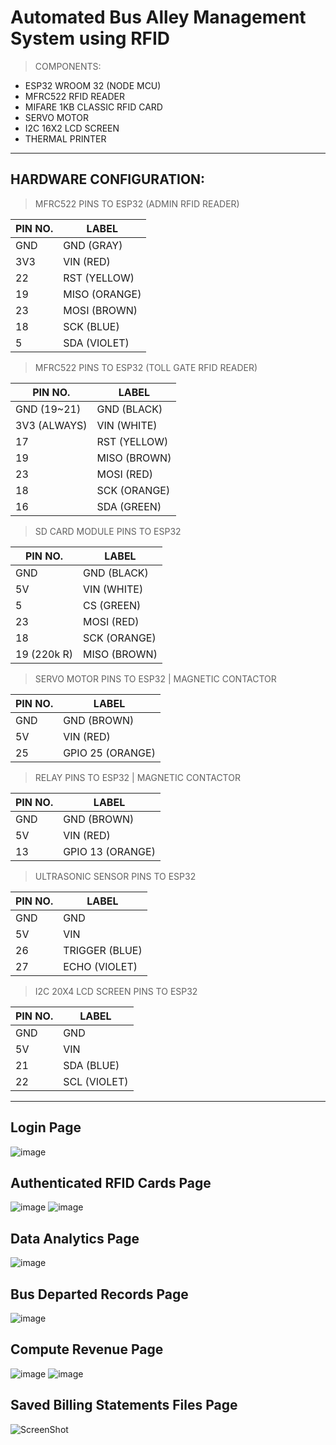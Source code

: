 # Automated Bus Alley Management System using RFID


> COMPONENTS:
  * ESP32 WROOM 32 (NODE MCU)
  * MFRC522 RFID READER
  * MIFARE 1KB CLASSIC RFID CARD
  * SERVO MOTOR
  * I2C 16X2 LCD SCREEN
  * THERMAL PRINTER

---

## HARDWARE CONFIGURATION:

> MFRC522 PINS TO ESP32 (ADMIN RFID READER)

| PIN NO.      | LABEL       |
| -----------  | ----------- |
| GND          | GND  (GRAY) |
| 3V3          | VIN  (RED)  |
| 22           | RST  (YELLOW)|
| 19           | MISO (ORANGE)|
| 23           | MOSI (BROWN) |
| 18           | SCK  (BLUE)|
| 5            | SDA  (VIOLET)|


> MFRC522 PINS TO ESP32 (TOLL GATE RFID READER)

| PIN NO.      | LABEL       |
| -----------  | ----------- |
| GND (19~21)  | GND  (BLACK)|
| 3V3 (ALWAYS) | VIN  (WHITE)|
| 17           | RST  (YELLOW)|
| 19           | MISO (BROWN)|
| 23           | MOSI (RED)  |
| 18           | SCK  (ORANGE)|
| 16            | SDA  (GREEN)|


> SD CARD MODULE PINS TO ESP32

| PIN NO.      | LABEL       |
| -----------  | ----------- |
| GND          | GND  (BLACK)|
| 5V           | VIN  (WHITE)|
| 5            | CS   (GREEN)|
| 23           | MOSI (RED)  |
| 18           | SCK  (ORANGE)|
| 19 (220k R)  | MISO (BROWN) |

> SERVO MOTOR PINS TO ESP32 | MAGNETIC CONTACTOR

| PIN NO.      | LABEL       |
| -----------  | ----------- |
| GND          | GND (BROWN) |
| 5V           | VIN (RED)   |
| 25           | GPIO 25 (ORANGE)|

> RELAY PINS TO ESP32 | MAGNETIC CONTACTOR

| PIN NO.      | LABEL       |
| -----------  | ----------- |
| GND          | GND (BROWN) |
| 5V           | VIN (RED)   |
| 13           | GPIO 13 (ORANGE)|

> ULTRASONIC SENSOR PINS TO ESP32

| PIN NO.      | LABEL       |
| -----------  | ----------- |
| GND          | GND         |
| 5V           | VIN         |
| 26           | TRIGGER (BLUE)  |
| 27           | ECHO (VIOLET)|

> I2C 20X4 LCD SCREEN PINS TO ESP32

| PIN NO.      | LABEL       |
| -----------  | ----------- |
| GND          | GND         |
| 5V           | VIN         |
| 21           | SDA (BLUE)  |
| 22           | SCL (VIOLET)|

---

## Login Page
![image](https://github.com/DarwinCamahalan/bus-alley-rfid-system/assets/120079195/a490823a-cf3f-4d8c-8ea3-0d39c0fa0640)


## Authenticated RFID Cards Page
![image](https://github.com/DarwinCamahalan/bus-alley-rfid-system/assets/120079195/8c21512e-8e29-4fd1-9b68-9ce0f577e9b9)
![image](https://github.com/DarwinCamahalan/bus-alley-rfid-system/assets/120079195/524467f1-0c86-4d02-9feb-12352ffc54ce)


## Data Analytics Page
![image](https://github.com/DarwinCamahalan/bus-alley-rfid-system/assets/120079195/22043c63-461f-4b0f-8c02-1bc4167c8522)


## Bus Departed Records Page
![image](https://github.com/DarwinCamahalan/bus-alley-rfid-system/assets/120079195/505fcab7-7309-453d-8376-e00d31a160c3)


## Compute Revenue Page
![image](https://github.com/DarwinCamahalan/bus-alley-rfid-system/assets/120079195/0e5d2454-c5c3-49f2-bbe5-b5acf704d4c1)
![image](https://github.com/DarwinCamahalan/bus-alley-rfid-system/assets/120079195/c4f8c218-2197-46a0-9754-95ab89ef5873)


## Saved Billing Statements Files Page
![ScreenShot](https://github.com/DarwinCamahalan/bus-alley-rfid-system/assets/120079195/0f99ac2e-aacb-401d-ab7d-e65f4b5cca92)



	

		
		
		
		
 		
		
		  
